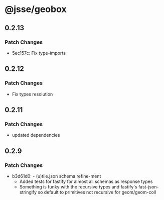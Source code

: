 # @jsse/geobox

## 0.2.13

### Patch Changes

- 5ec157c: Fix type-imports

## 0.2.12

### Patch Changes

- Fix types resolution

## 0.2.11

### Patch Changes

- updated dependencies

## 0.2.9

### Patch Changes

- b3d61d0: - (u)tile.json schema refine-ment
  - Added tests for fastify for almost all schemas as response types
  - Something is funky with the recursive types and fastify's fast-json-stringify so default to primitives not recursive for geom/geom-coll
